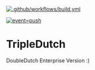 [![.github/workflows/build.yml](https://github.com/FryingDutch/TripleDutch/actions/workflows/build.yml/badge.svg)](https://github.com/FryingDutch/TripleDutch/actions/workflows/build.yml)

[![event=push](https://github.com/FryingDutch/TripleDutch/actions/workflows/build.yml/badge.svg?event=push)](https://github.com/FryingDutch/TripleDutch/actions/workflows/build.yml)

# TripleDutch
DoubleDutch Enterprise Version :)
